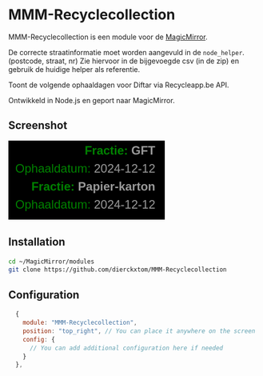 # MMM-Recyclecollection

MMM-Recyclecollection is een module voor de [MagicMirror](https://github.com/MagicMirrorOrg/MagicMirror).

De correcte straatinformatie moet worden aangevuld in de `node_helper`. (postcode, straat, nr)
Zie hiervoor in de bijgevoegde csv (in de zip) en gebruik de huidige helper als referentie.

Toont de volgende ophaaldagen voor Diftar via Recycleapp.be API.

Ontwikkeld in Node.js en geport naar MagicMirror.

## Screenshot

![screenshot](images/screenshot.png)

## Installation

```bash
cd ~/MagicMirror/modules
git clone https://github.com/dierckxtom/MMM-Recyclecollection
```

## Configuration

```js
  {
    module: "MMM-Recyclecollection",
    position: "top_right", // You can place it anywhere on the screen
    config: {
      // You can add additional configuration here if needed
    }
  },
```

